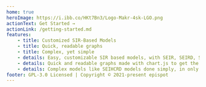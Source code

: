 ```yaml
---
home: true
heroImage: https://i.ibb.co/HKt7Bn3/Logo-Makr-4sk-LGO.png
actionText: Get Started →
actionLink: /getting-started.md
features:
    - title: Customized SIR-Based Models
    - title: Quick, readable graphs
    - title: Complex, yet simple
    - details: Easy, customizable SIR based models, with SEIR, SEIRD, SIR, and more models for you to choose from.
    - details: Quick and readable graphs made with chart.js to get the info you need, when you need it.
    - details: Complex models like SEIHCRD models done simply, in only 1-line of code.
footer: GPL-3.0 Licensed | Copyright © 2021-present epispot
---
```


</div>
<br>
<br>
<br>